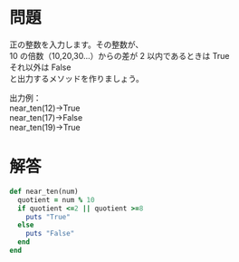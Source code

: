 # 問題

正の整数を入力します。その整数が、  
10 の倍数（10,20,30...）からの差が 2 以内であるときは True  
それ以外は False  
と出力するメソッドを作りましょう。

出力例：  
near_ten(12)→True  
near_ten(17)→False  
near_ten(19)→True

# 解答

```ruby
def near_ten(num)
  quotient = num % 10
  if quotient <=2 || quotient >=8
    puts "True"
  else
    puts "False"
  end
end
```
